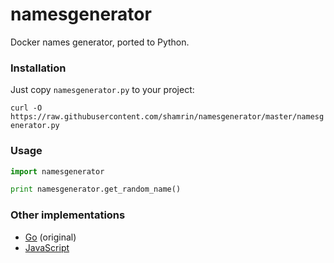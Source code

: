 namesgenerator
==============

Docker names generator, ported to Python.

### Installation

Just copy `namesgenerator.py` to your project: 

```curl -O https://raw.githubusercontent.com/shamrin/namesgenerator/master/namesgenerator.py```

### Usage

```python
import namesgenerator

print namesgenerator.get_random_name()
```

### Other implementations

* [Go][2] (original)
* [JavaScript][1]

[1]: https://github.com/tonypujals/docker-namesgenerator
[2]: https://github.com/docker/docker/blob/master/pkg/namesgenerator/names-generator.go
